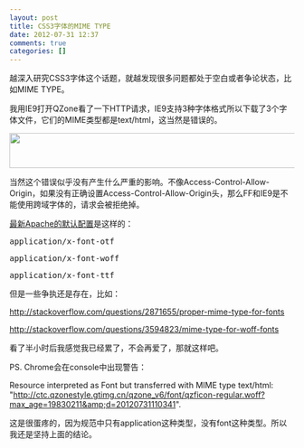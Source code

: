 ```yaml
---
layout: post
title: CSS3字体的MIME TYPE
date: 2012-07-31 12:37
comments: true
categories: []
---
```

越深入研究CSS3字体这个话题，就越发现很多问题都处于空白或者争论状态，比如MIME TYPE。

我用IE9打开QZone看了一下HTTP请求，IE9支持3种字体格式所以下载了3个字体文件，它们的MIME类型都是text/html，这当然是错误的。<!--more-->

<a href="http://yuguo.us/weblog/files/2012/07/1.png"><img class="aligncenter size-full wp-image-1325" title="1" src="http://yuguo.us/weblog/files/2012/07/1.png" alt="" width="832" height="62" /></a>

当然这个错误似乎没有产生什么严重的影响。不像Access-Control-Allow-Origin，如果没有正确设置Access-Control-Allow-Origin头，那么FF和IE9是不能使用跨域字体的，请求会被拒绝掉。

<a href="http://svn.apache.org/viewvc/httpd/httpd/branches/2.2.x/docs/conf/mime.types?view=annotate">最新Apache的默认配置</a>是这样的：
<pre>application/x-font-otf</pre>
<pre>application/x-font-woff</pre>
<pre>application/x-font-ttf</pre>
但是一些争执还是存在，比如：

<a href="http://stackoverflow.com/questions/2871655/proper-mime-type-for-fonts">http://stackoverflow.com/questions/2871655/proper-mime-type-for-fonts</a>

<a href="http://stackoverflow.com/questions/3594823/mime-type-for-woff-fonts">http://stackoverflow.com/questions/3594823/mime-type-for-woff-fonts</a>

看了半小时后我感觉我已经累了，不会再爱了，那就这样吧。

PS. Chrome会在console中出现警告：

Resource interpreted as Font but transferred with MIME type text/html: "<a title="http://ctc.qzonestyle.gtimg.cn/qzone_v6/font/qzficon-regular.woff?max_age=19830211&amp;d=20120731110341" href="http://ctc.qzonestyle.gtimg.cn/qzone_v6/font/qzficon-regular.woff?max_age=19830211&amp;d=20120731110341">http://ctc.qzonestyle.gtimg.cn/qzone_v6/font/qzficon-regular.woff?max_age=19830211&amp;d=20120731110341</a>".

这是很蛋疼的，因为规范中只有application这种类型，没有font这种类型。所以我还是坚持上面的结论。

